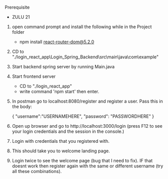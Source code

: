 Prerequisite 
   - ZULU 21

1. open command prompt and install the following while in the Project folder
   - npm install react-router-dom@5.2.0
2. CD to "./login_react_app\Login_Spring_Backend\src\main\java\com\example" 
3. Start backend spring server by running Main.java 
3. Start frontend server
   - CD to "./login_react_app"
   - write command 'npm start' then enter.
4. In postman go to localhost:8080/register and register a user. Pass this in the body:
   
   {
      "username":"USERNAMEHERE",
      "password": "PASSWORDHERE"
}

5. Open up browser and go to http://localhost:3000/login (press F12 to see your login credentials and the session in the console.)
6. Login with credentials that you registered with.
7. This should take you to welcome landing page.
8. Login twice to see the welcome page (bug that I need to fix). IF that doesnt work then register again with the same or different username (try all these combinations).
